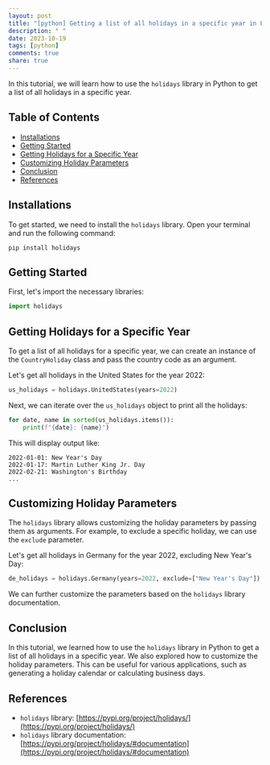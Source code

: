 ```yaml
---
layout: post
title: "[python] Getting a list of all holidays in a specific year in Python"
description: " "
date: 2023-10-19
tags: [python]
comments: true
share: true
---
```


In this tutorial, we will learn how to use the `holidays` library in Python to get a list of all holidays in a specific year.

## Table of Contents
- [Installations](#installations)
- [Getting Started](#getting-started)
- [Getting Holidays for a Specific Year](#getting-holidays-for-a-specific-year)
- [Customizing Holiday Parameters](#customizing-holiday-parameters)
- [Conclusion](#conclusion)
- [References](#references)

## Installations

To get started, we need to install the `holidays` library. Open your terminal and run the following command:

```shell
pip install holidays
```

## Getting Started

First, let's import the necessary libraries:

```python
import holidays
```

## Getting Holidays for a Specific Year

To get a list of all holidays for a specific year, we can create an instance of the `CountryHoliday` class and pass the country code as an argument. 

Let's get all holidays in the United States for the year 2022:

```python
us_holidays = holidays.UnitedStates(years=2022)
```

Next, we can iterate over the `us_holidays` object to print all the holidays:

```python
for date, name in sorted(us_holidays.items()):
    print(f"{date}: {name}")
```

This will display output like:

```
2022-01-01: New Year's Day
2022-01-17: Martin Luther King Jr. Day
2022-02-21: Washington's Birthday
...
```

## Customizing Holiday Parameters

The `holidays` library allows customizing the holiday parameters by passing them as arguments. For example, to exclude a specific holiday, we can use the `exclude` parameter.

Let's get all holidays in Germany for the year 2022, excluding New Year's Day:

```python
de_holidays = holidays.Germany(years=2022, exclude=["New Year's Day"])
```

We can further customize the parameters based on the `holidays` library documentation.

## Conclusion

In this tutorial, we learned how to use the `holidays` library in Python to get a list of all holidays in a specific year. We also explored how to customize the holiday parameters. This can be useful for various applications, such as generating a holiday calendar or calculating business days.

## References

- `holidays` library: [https://pypi.org/project/holidays/](https://pypi.org/project/holidays/)
- `holidays` library documentation: [https://pypi.org/project/holidays/#documentation](https://pypi.org/project/holidays/#documentation)
